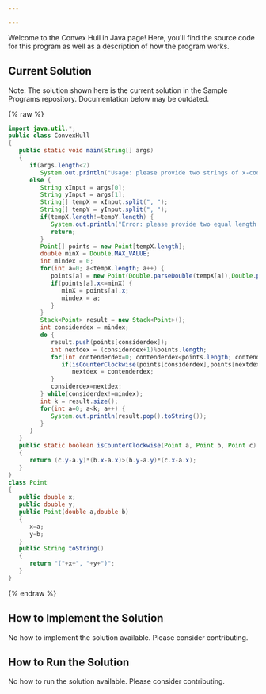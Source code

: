 ```yaml
---

---
```


Welcome to the Convex Hull in Java page! Here, you'll find the source code for this program as well as a description of how the program works.

## Current Solution

Note: The solution shown here is the current solution in the Sample Programs repository. Documentation below may be outdated.

{% raw %}

```Java
import java.util.*;
public class ConvexHull
{
   public static void main(String[] args)
   {
      if(args.length<2)
         System.out.println("Usage: please provide two strings of x-coordinates and y-coordinates");
      else {
         String xInput = args[0];
         String yInput = args[1];
         String[] tempX = xInput.split(", ");
         String[] tempY = yInput.split(", ");
         if(tempX.length!=tempY.length) {
            System.out.println("Error: please provide two equal length sets of x-coordinates and y-coordinates");
            return;
         }
         Point[] points = new Point[tempX.length];
         double minX = Double.MAX_VALUE;
         int mindex = 0;
         for(int a=0; a<tempX.length; a++) {
            points[a] = new Point(Double.parseDouble(tempX[a]),Double.parseDouble(tempY[a]));
            if(points[a].x<=minX) {
               minX = points[a].x;
               mindex = a;
            }
         }
         Stack<Point> result = new Stack<Point>();
         int considerdex = mindex;
         do {
            result.push(points[considerdex]);
            int nextdex = (considerdex+1)%points.length;
            for(int contenderdex=0; contenderdex<points.length; contenderdex++) {
               if(isCounterClockwise(points[considerdex],points[nextdex],points[contenderdex]))
                  nextdex = contenderdex;
            }
            considerdex=nextdex;
         } while(considerdex!=mindex);
         int k = result.size();
         for(int a=0; a<k; a++) {
            System.out.println(result.pop().toString());
         }
      }
   }
   public static boolean isCounterClockwise(Point a, Point b, Point c)
   {
      return (c.y-a.y)*(b.x-a.x)>(b.y-a.y)*(c.x-a.x);
   }
}
class Point
{
   public double x;
   public double y;
   public Point(double a,double b)
   {
      x=a;
      y=b;
   }
   public String toString()
   {
      return "("+x+", "+y+")";
   }
}
```

{% endraw %}

## How to Implement the Solution

No how to implement the solution available. Please consider contributing.

## How to Run the Solution

No how to run the solution available. Please consider contributing.